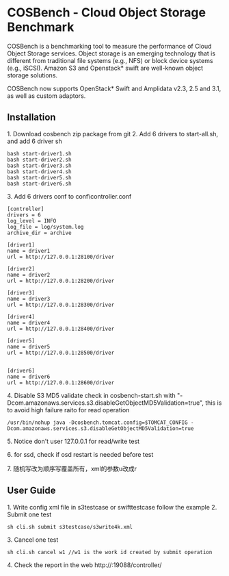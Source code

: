 COSBench - Cloud Object Storage Benchmark
=========================================

COSBench is a benchmarking tool to measure the performance of Cloud Object Storage services. Object storage is an 
emerging technology that is different from traditional file systems (e.g., NFS) or block device systems (e.g., iSCSI).
Amazon S3 and Openstack* swift are well-known object storage solutions.

COSBench now supports OpenStack* Swift and Amplidata v2.3, 2.5 and 3.1, as well as custom adaptors.


## Installation
1\. Download cosbench zip package from git
2\. Add 6 drivers to start-all.sh, and add 6 driver sh
```
bash start-driver1.sh
bash start-driver2.sh
bash start-driver3.sh
bash start-driver4.sh
bash start-driver5.sh
bash start-driver6.sh
```
3\. Add 6 drivers conf to conf\controller.conf
```
[controller]
drivers = 6
log_level = INFO
log_file = log/system.log
archive_dir = archive

[driver1]
name = driver1
url = http://127.0.0.1:28100/driver

[driver2]
name = driver2
url = http://127.0.0.1:28200/driver

[driver3]
name = driver3
url = http://127.0.0.1:28300/driver

[driver4]
name = driver4
url = http://127.0.0.1:28400/driver

[driver5]
name = driver5
url = http://127.0.0.1:28500/driver


[driver6]
name = driver6
url = http://127.0.0.1:28600/driver
```
4\. Disable S3 MD5 validate check in cosbench-start.sh with "-Dcom.amazonaws.services.s3.disableGetObjectMD5Validation=true",
this is to avoid high failure raito for read operation
```
/usr/bin/nohup java -Dcosbench.tomcat.config=$TOMCAT_CONFIG -Dcom.amazonaws.services.s3.disableGetObjectMD5Validation=true
```

5\. Notice don't user 127.0.0.1 for read/write test

6\. for ssd, check if osd restart is needed before test

7\. 随机写改为顺序写覆盖所有，xml的参数u改成r

## User Guide
1\. Write config xml file in s3testcase or swifttestcase follow the example
2\. Submit one test
```
sh cli.sh submit s3testcase/s3write4k.xml 
``` 
3\. Cancel one test
```
sh cli.sh cancel w1 //w1 is the work id created by submit operation
```
4\. Check the report in the web
http://<ip>:19088/controller/